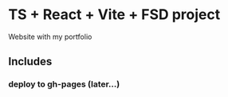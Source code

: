 # TS + React + Vite + FSD project

Website with my portfolio

## Includes

### deploy to gh-pages (later...)
<!-- [workflow](.github/workflows/pages.yml) -->
<!-- Allows to deploy spa project to github pages via github action -->

<!-- Please adjust `VITE_BASE_URL` in [.env](.env) to fit your repo name -->

<!-- ### commitlint + conventional commits -->

<!-- To add it to the project I use [commitlint website](https://commitlint.js.org/#/guides-local-setup). -->

<!-- I always prefer this way to deal with commit messages. It has a lot of benefits,
[read more](https://www.conventionalcommits.org/en/v1.0.0/) about the conception. -->

<!-- ### basic css layout + [clsx](https://www.npmjs.com/package/clsx) util lib
See `src/styles.css` and `src/app/App.tsx` -->

<!-- ### [eslint](https://eslint.org/) -->

<!-- To add it to the project I use `npm init @eslint/config` command. -->

<!-- ### [prettier](https://prettier.io/) -->

<!-- To add it to the project I follow [official guide](https://prettier.io/docs/en/install.html). -->

<!-- ### [autoprefixer](https://autoprefixer.github.io/)
To add it to the project I run `npm i -D postcss@latest autoprefixer@latest`

Then add a file postcss.config.js on the root project directory
```js
module.exports = {
  plugins: {
    autoprefixer: {}
  }
}
``` -->

<!-- Then patch `vite.config.ts` with this section:
```js
css: {
    postcss: {
      plugins: [
        autoprefixer({}) // add options if needed
      ]
    }
  }
``` -->
<!-- 
### [storybook](https://storybook.js.org/)

Storybook is a tool for building UI components and pages in isolation. -->

<!-- To add it to the project I follow [official guide](https://storybook.js.org/docs/react/get-started/install/). -->
<!-- 
### npm-check-updates helper

I use this tool weekly to manually update the dependencies

### [vite loadEnv](https://vitejs.dev/config/#using-environment-variables-in-config)
Allows to use env variables in config

### [vite-tsconfig-paths](https://github.com/aleclarson/vite-tsconfig-paths)

Give vite the ability to resolve imports using TypeScript's path mapping

### [vite-plugin-checker](https://vite-plugin-checker.netlify.app/)

Vite plugin that provide checks e.g. `[TypeScript] Found 0 errors. Watching for file changes.` -->

<!-- ### local https via [vite-plugin-mkcert](https://www.npmjs.com/package/vite-plugin-mkcert)
Allows to use https://localhost in development

[shields-conventional-commits-image]: https://img.shields.io/badge/Conventional%20Commits-1.0.0-yellow.svg -->

